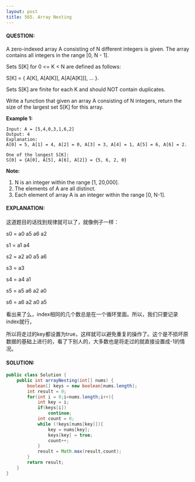 ```yaml
---
layout: post
title: 565. Array Nesting
---
```


#### QUESTION:

A zero-indexed array A consisting of N different integers is given. The array contains all integers in the range [0, N - 1].

Sets S[K] for 0 <= K < N are defined as follows:

S[K] = { A[K], A[A[K]], A[A[A[K]]], ... }.

Sets S[K] are finite for each K and should NOT contain duplicates.

Write a function that given an array A consisting of N integers, return the size of the largest set S[K] for this array.

**Example 1:**

```
Input: A = [5,4,0,3,1,6,2]
Output: 4
Explanation: 
A[0] = 5, A[1] = 4, A[2] = 0, A[3] = 3, A[4] = 1, A[5] = 6, A[6] = 2.

One of the longest S[K]:
S[0] = {A[0], A[5], A[6], A[2]} = {5, 6, 2, 0}

```

**Note:**

1. N is an integer within the range [1, 20,000].
2. The elements of A are all distinct.
3. Each element of array A is an integer within the range [0, N-1].

#### EXPLANATION:

这道题目的话找到规律就可以了，就像例子一样：

s0 = a0 a5 a6 a2

s1 = a1 a4

s2 = a2 a0 a5 a6

s3 = a3

s4 = a4 a1

s5 = a5 a6 a2 a0

s6 = a6 a2 a0 a5

看出来了么，index相同的几个数总是在一个循环里面。所以，我们只要记录index就行，

所以将走过的key都设置为true，这样就可以避免重复的操作了。这个是不损坏原数据的基础上进行的，看了下别人的，大多数也是将走过的就直接设置成-1的情况。

#### SOLUTION:

```JAVA
public class Solution {
    public int arrayNesting(int[] nums) {
        boolean[] keys = new boolean[nums.length];
        int result = 0;
        for(int i = 0;i<nums.length;i++){
            int key = i;
            if(keys[i])
                continue;
            int count = 0;
            while (!keys[nums[key]]){
                key = nums[key];
                keys[key] = true;
                count++;
            }
            result = Math.max(result,count);
        }
        return result;
    }
}
```

